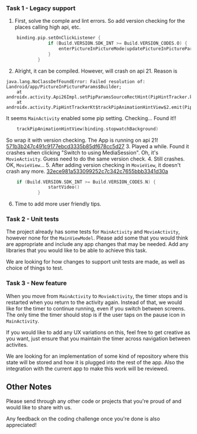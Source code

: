 



### Task 1 - Legacy support

1. First, solve the comple and lint errors. So add version checking for the places calling high api, etc.
```kotlin
    binding.pip.setOnClickListener {
                if (Build.VERSION.SDK_INT >= Build.VERSION_CODES.O) {
                    enterPictureInPictureMode(updatePictureInPictureParams(viewModel.started.value == true))
                }
            }
```
2. Alright, it can be compiled. However, will crash on api 21. Reason is
```log 
java.lang.NoClassDefFoundError: Failed resolution of: Landroid/app/PictureInPictureParams$Builder;
    at androidx.activity.Api26Impl.setPipParamsSourceRectHint(PipHintTracker.kt:107)
    at androidx.activity.PipHintTrackerKt$trackPipAnimationHintView$2.emit(PipHintTracker.kt:94)
```
It seems `MainActivity` enabled some pip setting. Checking...
Found it!!
```kotlin
    trackPipAnimationHintView(binding.stopwatchBackground)
```
So wrap it with version checking. The App is running on api 21! [571b3b247c491c9177ebcd3335b85df678cc5d27]()
3. Played a while. Found it crashes when clicking "Switch to using MediaSession". Oh, it's `MovieActivity`. Guess need to do the same version check.
4. Still crashes. OK, `MovieView`...
5. After adding version checking in `MovieView`, it doesn't crash any more. [32ece981a533099252c7c342c7655bbb3341d30a]()
```kotlin
    if (Build.VERSION.SDK_INT >= Build.VERSION_CODES.N) {
                startVideo()
            }
```
6. Time to add more user friendly tips.




### Task 2 - Unit tests

The project already has some tests for `MainActivity` and `MovieActivity`, however none for the `MainViewModel`. Please add some that you would think are appropriate and include any app changes that may be needed. Add any libraries that you would like to be able to achieve this task.

We are looking for how changes to support unit tests are made, as well as choice of things to test.

### Task 3 - New feature

When you move from `MainActivity` to `MovieActivity`, the timer stops and is restarted when you return to the activity again. Instead of that, we would like for the timer to continue running, even if you switch between screens. The only time the timer should stop is if the user taps on the pause icon in `MainActivity`.

If you would like to add any UX variations on this, feel free to get creative as you want, just ensure that you maintain the timer across navigation between activites. 

We are looking for an implementation of some kind of repository where this state will be stored and how it is plugged into the rest of the app. Also the integration with the current app to make this work will be reviewed.


## Other Notes

Please send through any other code or projects that you're proud of and would like to share with us.

Any feedback on the coding challenge once you're done is also appreciated!